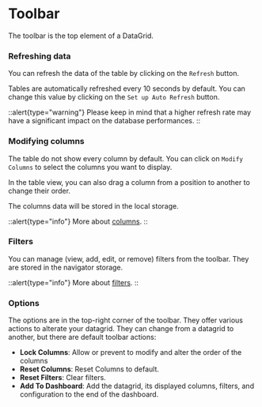 # Toolbar

The toolbar is the top element of a DataGrid.

### Refreshing data

You can refresh the data of the table by clicking on the `Refresh` button.

Tables are automatically refreshed every 10 seconds by default. 
You can change this value by clicking on the `Set up Auto Refresh` button.

::alert{type="warning"}
Please keep in mind that a higher refresh rate may have a significant impact on the database performances.
::

### Modifying columns

The table do not show every column by default. You can click on `Modify Columns` to select the columns you want to display.

In the table view, you can also drag a column from a position to another to change their order.

The columns data will be stored in the local storage.

::alert{type="info"}
More about [columns](./5.columns.md).
::

### Filters

You can manage (view, add, edit, or remove) filters from the toolbar. They are stored in the navigator storage.

::alert{type="info"}
More about [filters](./5.filtering.md).
::

### Options

The options are in the top-right corner of the toolbar. They offer various actions to alterate your datagrid. They can change from a datagrid to another, but there are default toolbar actions:
- **Lock Columns**: Allow or prevent to modify and alter the order of the columns
- **Reset Columns**: Reset Columns to default.
- **Reset Filters**: Clear filters.
- **Add To Dashboard**: Add the datagrid, its displayed columns, filters, and configuration to the end of the dashboard.